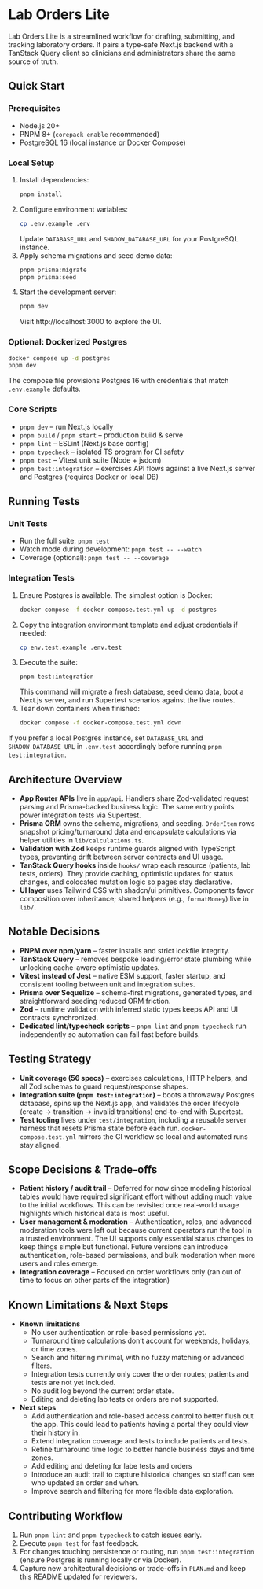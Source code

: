 # Lab Orders Lite

Lab Orders Lite is a streamlined workflow for drafting, submitting, and tracking laboratory orders. It pairs a type-safe Next.js backend with a TanStack Query client so clinicians and administrators share the same source of truth.

## Quick Start

### Prerequisites

- Node.js 20+
- PNPM 8+ (`corepack enable` recommended)
- PostgreSQL 16 (local instance or Docker Compose)

### Local Setup

1. Install dependencies:
   ```bash
   pnpm install
   ```
2. Configure environment variables:
   ```bash
   cp .env.example .env
   ```
   Update `DATABASE_URL` and `SHADOW_DATABASE_URL` for your PostgreSQL instance.
3. Apply schema migrations and seed demo data:
   ```bash
   pnpm prisma:migrate
   pnpm prisma:seed
   ```
4. Start the development server:
   ```bash
   pnpm dev
   ```
   Visit http://localhost:3000 to explore the UI.

### Optional: Dockerized Postgres

```bash
docker compose up -d postgres
pnpm dev
```

The compose file provisions Postgres 16 with credentials that match `.env.example` defaults.

### Core Scripts

- `pnpm dev` – run Next.js locally
- `pnpm build` / `pnpm start` – production build & serve
- `pnpm lint` – ESLint (Next.js base config)
- `pnpm typecheck` – isolated TS program for CI safety
- `pnpm test` – Vitest unit suite (Node + jsdom)
- `pnpm test:integration` – exercises API flows against a live Next.js server and Postgres (requires Docker or local DB)

## Running Tests

### Unit Tests

- Run the full suite: `pnpm test`
- Watch mode during development: `pnpm test -- --watch`
- Coverage (optional): `pnpm test -- --coverage`

### Integration Tests

1. Ensure Postgres is available. The simplest option is Docker:
   ```bash
   docker compose -f docker-compose.test.yml up -d postgres
   ```
2. Copy the integration environment template and adjust credentials if needed:
   ```bash
   cp env.test.example .env.test
   ```
3. Execute the suite:
   ```bash
   pnpm test:integration
   ```
   This command will migrate a fresh database, seed demo data, boot a Next.js server, and run Supertest scenarios against the live routes.
4. Tear down containers when finished:
   ```bash
   docker compose -f docker-compose.test.yml down
   ```

If you prefer a local Postgres instance, set `DATABASE_URL` and `SHADOW_DATABASE_URL` in `.env.test` accordingly before running `pnpm test:integration`.

## Architecture Overview

- **App Router APIs** live in `app/api`. Handlers share Zod-validated request parsing and Prisma-backed business logic. The same entry points power integration tests via Supertest.
- **Prisma ORM** owns the schema, migrations, and seeding. `OrderItem` rows snapshot pricing/turnaround data and encapsulate calculations via helper utilities in `lib/calculations.ts`.
- **Validation with Zod** keeps runtime guards aligned with TypeScript types, preventing drift between server contracts and UI usage.
- **TanStack Query hooks** inside `hooks/` wrap each resource (patients, lab tests, orders). They provide caching, optimistic updates for status changes, and colocated mutation logic so pages stay declarative.
- **UI layer** uses Tailwind CSS with shadcn/ui primitives. Components favor composition over inheritance; shared helpers (e.g., `formatMoney`) live in `lib/`.

## Notable Decisions

- **PNPM over npm/yarn** – faster installs and strict lockfile integrity.
- **TanStack Query** – removes bespoke loading/error state plumbing while unlocking cache-aware optimistic updates.
- **Vitest instead of Jest** – native ESM support, faster startup, and consistent tooling between unit and integration suites.
- **Prisma over Sequelize** – schema-first migrations, generated types, and straightforward seeding reduced ORM friction.
- **Zod** – runtime validation with inferred static types keeps API and UI contracts synchronized.
- **Dedicated lint/typecheck scripts** – `pnpm lint` and `pnpm typecheck` run independently so automation can fail fast before builds.

## Testing Strategy

- **Unit coverage (56 specs)** – exercises calculations, HTTP helpers, and all Zod schemas to guard request/response shapes.
- **Integration suite (`pnpm test:integration`)** – boots a throwaway Postgres database, spins up the Next.js app, and validates the order lifecycle (create → transition → invalid transitions) end-to-end with Supertest.
- **Test tooling** lives under `test/integration`, including a reusable server harness that resets Prisma state before each run. `docker-compose.test.yml` mirrors the CI workflow so local and automated runs stay aligned.

## Scope Decisions & Trade-offs

- **Patient history / audit trail** – Deferred for now since modeling historical tables would have required significant effort without adding much value to the initial workflows. This can be revisited once real-world usage highlights which historical data is most useful.
- **User management & moderation** – Authentication, roles, and advanced moderation tools were left out because current operators run the tool in a trusted environment. The UI supports only essential status changes to keep things simple but functional. Future versions can introduce authentication, role-based permissions, and bulk moderation when more users and roles emerge.
- **Integration coverage** – Focused on order workflows only (ran out of time to focus on other parts of the integration)

## Known Limitations & Next Steps

- **Known limitations**
  - No user authentication or role-based permissions yet.
  - Turnaround time calculations don’t account for weekends, holidays, or time zones.
  - Search and filtering minimal, with no fuzzy matching or advanced filters.
  - Integration tests currently only cover the order routes; patients and tests are not yet included.
  - No audit log beyond the current order state.
  - Editing and deleting lab tests or orders are not supported.
- **Next steps**
  - Add authentication and role-based access control to better flush out the app. This could lead to patients having a portal they could view their history in.
  - Extend integration coverage and tests to include patients and tests.
  - Refine turnaround time logic to better handle business days and time zones.
  - Add editing and deleting for labe tests and orders
  - Introduce an audit trail to capture historical changes so staff can see who updated an order and when.
  - Improve search and filtering for more flexible data exploration.

## Contributing Workflow

1. Run `pnpm lint` and `pnpm typecheck` to catch issues early.
2. Execute `pnpm test` for fast feedback.
3. For changes touching persistence or routing, run `pnpm test:integration` (ensure Postgres is running locally or via Docker).
4. Capture new architectural decisions or trade-offs in `PLAN.md` and keep this README updated for reviewers.
